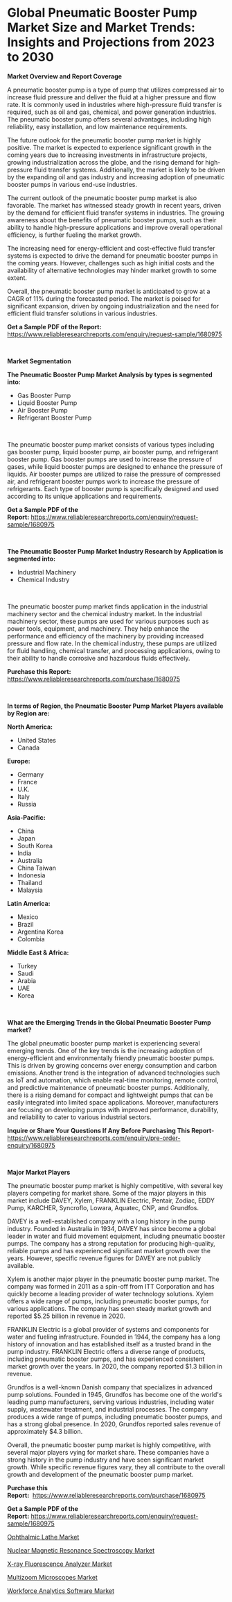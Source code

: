 <p><h1>Global Pneumatic Booster Pump Market Size and Market Trends: Insights and Projections from 2023 to 2030</h1></p><p><strong>Market Overview and Report Coverage</strong></p>
<p><p>A pneumatic booster pump is a type of pump that utilizes compressed air to increase fluid pressure and deliver the fluid at a higher pressure and flow rate. It is commonly used in industries where high-pressure fluid transfer is required, such as oil and gas, chemical, and power generation industries. The pneumatic booster pump offers several advantages, including high reliability, easy installation, and low maintenance requirements.</p><p>The future outlook for the pneumatic booster pump market is highly positive. The market is expected to experience significant growth in the coming years due to increasing investments in infrastructure projects, growing industrialization across the globe, and the rising demand for high-pressure fluid transfer systems. Additionally, the market is likely to be driven by the expanding oil and gas industry and increasing adoption of pneumatic booster pumps in various end-use industries.</p><p>The current outlook of the pneumatic booster pump market is also favorable. The market has witnessed steady growth in recent years, driven by the demand for efficient fluid transfer systems in industries. The growing awareness about the benefits of pneumatic booster pumps, such as their ability to handle high-pressure applications and improve overall operational efficiency, is further fueling the market growth.</p><p>The increasing need for energy-efficient and cost-effective fluid transfer systems is expected to drive the demand for pneumatic booster pumps in the coming years. However, challenges such as high initial costs and the availability of alternative technologies may hinder market growth to some extent.</p><p>Overall, the pneumatic booster pump market is anticipated to grow at a CAGR of 11% during the forecasted period. The market is poised for significant expansion, driven by ongoing industrialization and the need for efficient fluid transfer solutions in various industries.</p></p>
<p><strong>Get a Sample PDF of the Report:</strong> <a href="https://www.reliableresearchreports.com/enquiry/request-sample/1680975">https://www.reliableresearchreports.com/enquiry/request-sample/1680975</a></p>
<p>&nbsp;</p>
<p><strong>Market Segmentation</strong></p>
<p><strong>The Pneumatic Booster Pump Market Analysis by types is segmented into:</strong></p>
<p><ul><li>Gas Booster Pump</li><li>Liquid Booster Pump</li><li>Air Booster Pump</li><li>Refrigerant Booster Pump</li></ul></p>
<p>&nbsp;</p>
<p><p>The pneumatic booster pump market consists of various types including gas booster pump, liquid booster pump, air booster pump, and refrigerant booster pump. Gas booster pumps are used to increase the pressure of gases, while liquid booster pumps are designed to enhance the pressure of liquids. Air booster pumps are utilized to raise the pressure of compressed air, and refrigerant booster pumps work to increase the pressure of refrigerants. Each type of booster pump is specifically designed and used according to its unique applications and requirements.</p></p>
<p><strong>Get a Sample PDF of the Report:</strong>&nbsp;<a href="https://www.reliableresearchreports.com/enquiry/request-sample/1680975">https://www.reliableresearchreports.com/enquiry/request-sample/1680975</a></p>
<p>&nbsp;</p>
<p><strong>The Pneumatic Booster Pump Market Industry Research by Application is segmented into:</strong></p>
<p><ul><li>Industrial Machinery</li><li>Chemical Industry</li></ul></p>
<p>&nbsp;</p>
<p><p>The pneumatic booster pump market finds application in the industrial machinery sector and the chemical industry market. In the industrial machinery sector, these pumps are used for various purposes such as power tools, equipment, and machinery. They help enhance the performance and efficiency of the machinery by providing increased pressure and flow rate. In the chemical industry, these pumps are utilized for fluid handling, chemical transfer, and processing applications, owing to their ability to handle corrosive and hazardous fluids effectively.</p></p>
<p><strong>Purchase this Report:</strong>&nbsp; <a href="https://www.reliableresearchreports.com/purchase/1680975">https://www.reliableresearchreports.com/purchase/1680975</a></p>
<p>&nbsp;</p>
<p><strong>In terms of Region, the Pneumatic Booster Pump Market Players available by Region are:</strong></p>
<p>
    <p> <strong> North America: </strong>
        <ul>
            <li>United States</li>
            <li>Canada</li>
        </ul>
        </p> 
    <p> <strong> Europe: </strong>
        <ul>
            <li>Germany</li>
            <li>France</li>
            <li>U.K.</li>
            <li>Italy</li>
            <li>Russia</li>
        </ul>
        </p> 
    <p> <strong> Asia-Pacific: </strong>
        <ul>
            <li>China</li>
            <li>Japan</li>
            <li>South Korea</li>
            <li>India</li>
            <li>Australia</li>
            <li>China Taiwan</li>
            <li>Indonesia</li>
            <li>Thailand</li>
            <li>Malaysia</li>
        </ul>
        </p> 
    <p> <strong> Latin America: </strong>
        <ul>
            <li>Mexico</li>
            <li>Brazil</li>
            <li>Argentina Korea</li>
            <li>Colombia</li>
        </ul>
        </p> 
    <p> <strong> Middle East & Africa: </strong>
        <ul>
            <li>Turkey</li>
            <li>Saudi</li>
            <li>Arabia</li>
            <li>UAE</li>
            <li>Korea</li>
        </ul>
    </p>
    </p>
<p>&nbsp;</p>
<p><strong>What are the Emerging Trends in the Global Pneumatic Booster Pump market?</strong></p>
<p><p>The global pneumatic booster pump market is experiencing several emerging trends. One of the key trends is the increasing adoption of energy-efficient and environmentally friendly pneumatic booster pumps. This is driven by growing concerns over energy consumption and carbon emissions. Another trend is the integration of advanced technologies such as IoT and automation, which enable real-time monitoring, remote control, and predictive maintenance of pneumatic booster pumps. Additionally, there is a rising demand for compact and lightweight pumps that can be easily integrated into limited space applications. Moreover, manufacturers are focusing on developing pumps with improved performance, durability, and reliability to cater to various industrial sectors.</p></p>
<p><strong>Inquire or Share Your Questions If Any Before Purchasing This Report</strong>- <a href="https://www.reliableresearchreports.com/enquiry/pre-order-enquiry/1680975">https://www.reliableresearchreports.com/enquiry/pre-order-enquiry/1680975</a></p>
<p>&nbsp;</p>
<p><strong>Major Market Players</strong></p>
<p><p>The pneumatic booster pump market is highly competitive, with several key players competing for market share. Some of the major players in this market include DAVEY, Xylem, FRANKLIN Electric, Pentair, Zodiac, EDDY Pump, KARCHER, Syncroflo, Lowara, Aquatec, CNP, and Grundfos.</p><p>DAVEY is a well-established company with a long history in the pump industry. Founded in Australia in 1934, DAVEY has since become a global leader in water and fluid movement equipment, including pneumatic booster pumps. The company has a strong reputation for producing high-quality, reliable pumps and has experienced significant market growth over the years. However, specific revenue figures for DAVEY are not publicly available.</p><p>Xylem is another major player in the pneumatic booster pump market. The company was formed in 2011 as a spin-off from ITT Corporation and has quickly become a leading provider of water technology solutions. Xylem offers a wide range of pumps, including pneumatic booster pumps, for various applications. The company has seen steady market growth and reported $5.25 billion in revenue in 2020.</p><p>FRANKLIN Electric is a global provider of systems and components for water and fueling infrastructure. Founded in 1944, the company has a long history of innovation and has established itself as a trusted brand in the pump industry. FRANKLIN Electric offers a diverse range of products, including pneumatic booster pumps, and has experienced consistent market growth over the years. In 2020, the company reported $1.3 billion in revenue.</p><p>Grundfos is a well-known Danish company that specializes in advanced pump solutions. Founded in 1945, Grundfos has become one of the world's leading pump manufacturers, serving various industries, including water supply, wastewater treatment, and industrial processes. The company produces a wide range of pumps, including pneumatic booster pumps, and has a strong global presence. In 2020, Grundfos reported sales revenue of approximately $4.3 billion.</p><p>Overall, the pneumatic booster pump market is highly competitive, with several major players vying for market share. These companies have a strong history in the pump industry and have seen significant market growth. While specific revenue figures vary, they all contribute to the overall growth and development of the pneumatic booster pump market.</p></p>
<p><strong>Purchase this Report:</strong>&nbsp;&nbsp;<a href="https://www.reliableresearchreports.com/purchase/1680975">https://www.reliableresearchreports.com/purchase/1680975</a></p>
<p></p>
<p><strong>Get a Sample PDF of the Report:</strong>&nbsp;<a href="https://www.reliableresearchreports.com/enquiry/request-sample/1680975">https://www.reliableresearchreports.com/enquiry/request-sample/1680975</a></p>
<p><p><a href="https://www.linkedin.com/pulse/ophthalmic-lathe-market-research-report-provides-thorough-industry-3cguc/">Ophthalmic Lathe Market</a></p><p><a href="https://github.com/CliffMedina6/Market-Research-Report-List-1/blob/main/nuclear-magnetic-resonance-spectroscopy-market.md">Nuclear Magnetic Resonance Spectroscopy Market</a></p><p><a href="https://github.com/PeterParrish5/Market-Research-Report-List-1/blob/main/x-ray-fluorescence-analyzer-market.md">X-ray Fluorescence Analyzer Market</a></p><p><a href="https://www.linkedin.com/pulse/multizoom-microscopes-market-size-growth-forecast-from-2023-jhkac/">Multizoom Microscopes Market</a></p><p><a href="https://medium.com/@debramedina73/workforce-analytics-software-market-size-cagr-trends-2024-2030-19075dae6c41">Workforce Analytics Software Market</a></p></p>